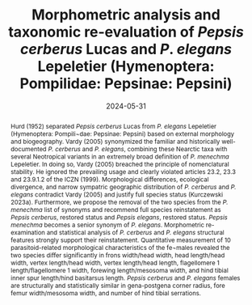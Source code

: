 ---
title: 'Morphometric analysis and taxonomic re-evaluation of <i>Pepsis cerberus</i> Lucas and <i>P</i>. <i>elegans</i> Lepeletier (Hymenoptera: Pompilidae: Pepsinae: Pepsini)'
date: '2024-05-31'
doi: ''
journal: Insecta Mundi
issue: '1052'
pagination: '1-12'
zoobank: 'urn:lsid:zoobank.org:pub:D22EC64F-7C55-4071-9290-4661CA377B24'

authors:
  - first_name: 'Frank E.' 
    last_name: 'Kurczewski'
    affiliation: '1188 Converse Drive NE Atlanta, GA 30324'
    email: 'kurczewskifrank@gmail.com'
    orcid: ''

  - first_name: 'Akira' 
    last_name: 'Shimizu'
    affiliation: 'Department of Biological Science Tokyo Metropolitan University Minami-Ohsawa 1-1, Hachioji, Tokyo, 192-0397, Japan'
    email: 'aquilashimizu7@gmail.com'
    orcid: ''

  - first_name: 'Diane H.' 
    last_name: 'Kiernan'
    affiliation: 'Department of Sustainable Resources Management State University of New York College of Environmental Science and Forestry 1 Forestry Drive Syracuse, NY 13210'
    email: 'dhkiernan@esf.edu'
    orcid: ''

download: 'https://drive.google.com/file/d/1Jk2A6-UIG6xlRXAsIPIuM8f9DDd77ybe'

supplementary: ''

keywords:
  - Parasitoid-related morphological characteristics
  - 2-sample t-test
  - Mann-Whitley test
  - restored species status
  - <i>Eucteniza relata</i>
  - <i>Ummidia audouini</i>

categories:
  - Hymenoptera
  - Pompilidae
  - Pepsinae
  - Pepsini
  
references:
  - authors: Bond JE, Coyle FA.
    year: 1995
    title: 'Observations on the natural history of an <i>Ummidia </i>trapdoor spider from Costa Rica (Araneae, Ctenizidae). The Journal of Arachnology 23'
    pages: 157–164
    doi: 
    url: 
    access: 

  - authors: Bond JE, Godwin RL.
    year: 2013
    title: 'Taxonomic revision of the trapdoor spider genus <i>Eucteniza </i>Ausserer (Araneae, Mygalomorphae, Euctenizidae). ZooKeys 356'
    pages: 31–67
    doi: 
    url: 
    access: 

  - authors: Bond JE, Opell BD.
    year: 2002
    title: 'Phylogeny and taxonomy of the genera of south-western North American Euctenizinae trapdoor spiders and their relatives (Araneae: Mygalomorphae, Cyrtaucheniidae). Zoological Journal of the Linnaean Society 136'
    pages: 487–534
    doi: 
    url: 
    access: 

  - authors: Brimley CS.
    year: 1936
    title: 'The Psammocharidae or spider wasps of North Carolina. Journal of the Elisha Mitchell Scientific Society 52'
    pages: 107–131
    doi: 
    url: 
    access: 

  - authors: Commission for Environmental Cooperation Working Group.
    year: 2006
    title: 'Level I Ecological Regions of North America (map).'
    pages: 
    doi: 
    url: https://gaftp.epa.gov/EPADataCommons/ORD/Ecoregions/cec_na/NA_LEVEL_I.pdf
    access: (Last accessed 18 March 2024)

  - authors: Coyle FA.
    year: 1981
    title: 'Notes on the behaviour of <i>Ummidia </i>trapdoor spiders (Araneae, Ctenizidae): burrow construction, prey capture, and the functional morphology of the peculiar third tibia. Bulletin of the British Arachnological Society 5'
    pages: 159–165
    doi: 
    url: 
    access: 

  - authors: Evans HE, Yoshimoto CM.
    year: 1962
    title: 'The ecology and nesting behavior of the Pompilidae (Hymenoptera) of the northeastern United States. Miscellaneous Publications of the Entomological Society of America 3'
    pages: 65–119
    doi: 
    url: 
    access: 

  - authors: Gillaspy JE.
    year: 1990
    title: '<i>Pepsis novitia </i>Banks in Texas. Sphecos 19'
    pages: 21
    doi: 
    url: 
    access: 

  - authors: Godwin RL, Bond JE.
    year: 2021
    title: 'Taxonomic revision of the New World members of the trapdoor genus <i>Ummidia </i>Thorell (Araneae, Mygalomorphae, Halonoproctidae). ZooKeys 1022'
    pages: 1–165
    doi: 
    url: 
    access: 

  - authors: Hadley A.
    year: 2008
    title: 'Combine ZM.'
    pages: 
    doi: 
    url: https://combinezm.en.lo4d.com/download.
    access: (Last accessed 14 January 2024.)

  - authors: Hamilton CA, Hendrixson BE, Bond JE.
    year: 2016
    title: 'Taxonomic revision of the tarantula genus <i>Aphonopelma </i>Pocock, 1901 (Araneae, Mygalomorphae, Theraphosidae) within the United States. ZooKeys 560'
    pages: 1–340
    doi: 
    url: 
    access: 

  - authors: Hurd PD Jr.
    year: 1952
    title: 'Revision of the Nearctic species of the pompilid genus <i>Pepsis </i>(Hymenoptera, Pompilidae). Bulletin of the American Museum of Natural History 98'
    pages: 257–334
    doi: 
    url: 
    access: 

  - authors: ICZN [International Commission on Zoological Nomenclature].
    year: 1999
    title: 'International Code of Zoological Nomenclature. Fourth Edition. International Trust for Zoological Nomenclature; London, UK'
    pages: xxix + 306 p
    doi: 
    url: 
    access: 

  - authors: Johnston DW.
    year: 2000
    title: 'The Dyke Marsh Preserve ecosystem. Virginia Journal of Science 51'
    pages: 223–272
    doi: 
    url: 
    access: 

  - authors: Krombein KV.
    year: 1952
    title: 'Biological and taxonomic observations on the wasps in a coastal area of North Carolina (Hymenoptera: Aculeata). Wasmann Journal of Biology 10'
    pages: 257–341
    doi: 
    url: 
    access: 

  - authors: Krombein KV.
    year: 1979
    title: 'Family Pompilidae. p. 1523–1570. In: Krombein KV, Hurd PD Jr., Smith DR, Burks BD (eds.). Catalog of Hymenoptera in America North of Mexico. Volume 2, Apocrita (Aculeata). Smithsonian Institution Press; Washington, DC'
    pages: 2209 p
    doi: 
    url: 
    access: 

  - authors: Kurczewski FE.
    year: 2023a
    title: 'The <i>Pepsis menechma </i>Lepeletier (Hymenoptera: Pompilidae: Pepsinae) taxonomic and nomenclatural problem. Insecta Mundi 1009'
    pages: 1–10
    doi: 
    url: 
    access: 

  - authors: Kurczewski FE.
    year: 2023b
    title: '<i>Pepsis elegans </i>Lepeletier (Hymenoptera: Pompilidae: Pepsinae)–a secretive spider wasp and century-long conundrum. Insecta Mundi 1013'
    pages: 1–15
    doi: 
    url: 
    access: 

  - authors: Kurczewski FE.
    year: 2024
    title: 'Analysis of <i>Pepsis basifusca </i>Lucas (Hymenoptera: Pompilidae: Pepsinae) taxonomy, morphology, biogeography, and potential host spider. Insecta Mundi 1031'
    pages: 1–10
    doi: 
    url: 
    access: 

  - authors: Kurczewski FE, West RC.
    year: 2022
    title: 'Host selection and nesting behavior of Nearctic trapdoor spider-hunting spider wasps (Hymenoptera: Pompilidae: Pepsinae, Pompilinae). Insecta Mundi 0959'
    pages: 1–24
    doi: 
    url: 
    access: 

  - authors: Waichert C, Rodriguez J.
    year: 2011
    title: 'A distributional checklist of the spider wasps (Hymenoptera: Pompilidae) of Florida. Insecta Mundi 0161'
    pages: 1–8
    doi: 
    url: 
    access: 

  - authors: Lepeletier de Saint-Fargeau AML.
    year: 1845
    title: 'Hyménoptères. In: Lepeletier de Saint-Fargeau AML, Brullé M (eds.). Histoire Naturelle des Insectes. Volume 3. Librairie Encyclopédie de Roret; Paris'
    pages: 646 p.
    doi: 
    url: 
    access: 

  - authors: Norden AW.
    year: 2017
    title: 'Trapdoor spiders. <i>Ummidia audouini </i>(Lucas) (Araneae: Ctenizidae), in Maryland. The Maryland Entomologist 7'
    pages: 91–96
    doi: 
    url: 
    access: 

  - authors: Punzo F.
    year: 2005
    title: 'Studies on the natural history, ecology, and behavior of <i>Pepsis cerberus </i>and <i>P. mexicana </i>(Hymenoptera: Pompilidae) from Big Bend National Park, Texas. Journal of the New York Entomological Society 113'
    pages: 84–95
    doi: 
    url: 
    access: 

  - authors: Salman KA.
    year: 1930
    title: 'Studies in the genus <i>Pepsis </i>(Hymenoptera: Psammocharidae), study III. Species occurring in North America, north of Mexico. p. 94–161. In: Salman KA. Unpublished Doctor of Philosophy Thesis, University of Massachusetts, Amherst, MA'
    pages: IX + 183 p
    doi: 
    url: 
    access: 

  - authors: Shimizu A, Wahis R.
    year: 2004
    title: 'Systematic study of the genus <i>Cyphononyx </i>(Hymenoptera: Pompilidae). Entomological Science 7'
    pages: 171–181
    doi: 
    url: 
    access: 

  - authors: Vardy CR.
    year: 2000
    title: 'The New World tarantula hawk-wasp genus <i>Pepsis </i>Fabricius (Hymenoptera: Pompilidae). Part 1. Introduction and the <i>P. rubra </i>species-group. Zoologische Verhandelingen Leiden 332'
    pages: 1–86
    doi: 
    url: 
    access: 

  - authors: Vardy CR.
    year: 2005
    title: 'The New World tarantula hawk-wasp genus <i>Pepsis </i>Fabricius (Hymenoptera: Pompilidae). Part 3. The <i>P. inclyta </i>to <i>P. auriguttata </i>groups. Zoologische Mededelingen Leiden 79'
    pages: 1–305
    doi: 
    url: 
    access: 

  - authors: Williams FX.
    year: 1956
    title: 'Life history studies of <i>Pepsis </i>and <i>Hemipepsis </i>wasps in California (Hymenoptera, Pompilidae). Annals of the Entomological Society of America 49'
    pages: 447–466
    doi: 
    url: 
    access: 

abstract: 'Hurd (1952) separated <i>Pepsis cerberus </i>Lucas from <i>P. elegans </i>Lepeletier (Hymenoptera: Pompili¬dae: Pepsinae: Pepsini) based on external morphology and biogeography. Vardy (2005) synonymized the familiar and historically well-documented <i>P. cerberus </i>and <i>P. elegans</i>, combining these Nearctic taxa with several Neotropical variants in an extremely broad definition of <i>P. menechma </i>Lepeletier. In doing so, Vardy (2005) breached the principle of nomenclatural stability. He ignored the prevailing usage and clearly violated articles 23.2, 23.3 and 23.9.1.2 of the ICZN (1999). Morphological differences, ecological divergence, and narrow sympatric geographic distribution of <i>P. cerberus </i>and <i>P. elegans </i>contradict Vardy (2005) and justify full species status (Kurczewski 2023a). Furthermore, we propose the removal of the two species from the <i>P. menechma </i>list of synonyms and recommend full species reinstatement as <i>Pepsis cerberus</i>, restored status and <i>Pepsis elegans</i>, restored status. <i>Pepsis menechma </i>becomes a senior synonym of <i>P. elegans</i>. Morphometric re-examination and statistical analysis of <i>P. cerberus </i>and <i>P. elegans </i>structural features strongly support their reinstatement. Quantitative measurement of 10 parasitoid-related morphological characteristics of the fe¬males revealed the two species differ significantly in frons width/head width, head length/head width, vertex length/head width, vertex length/head length, flagellomere 1 length/flagellomere 1 width, forewing length/mesosoma width, and hind tibial inner spur length/hind basitarsus length. <i>Pepsis cerberus </i>and <i>P. elegans </i>females are structurally and statistically similar in gena-postgena corner radius, fore femur width/mesosoma width, and number of hind tibial serrations.'

---
